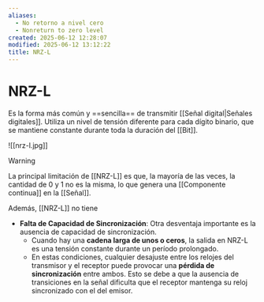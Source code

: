 ```yaml
---
aliases:
  - No retorno a nivel cero
  - Nonreturn to zero level
created: 2025-06-12 12:28:07
modified: 2025-06-12 13:12:22
title: NRZ-L
---
```


# NRZ-L

Es la forma más común y ==sencilla== de transmitir [[Señal digital|Señales digitales]]. Utiliza un nivel de tensión diferente para cada dígito binario, que se mantiene constante durante toda la duración del [[Bit]].

![[nrz-l.jpg]]

> [!warning]
> La principal limitación de [[NRZ-L]] es que, la mayoría de las veces, la cantidad de $0$ y $1$ no es la misma, lo que genera una [[Componente continua]] en la [[Señal]].

Además, [[NRZ-L]] no tiene 

- **Falta de Capacidad de Sincronización**: Otra desventaja importante es la ausencia de capacidad de sincronización.
    - Cuando hay una **cadena larga de unos o ceros**, la salida en NRZ-L es una tensión constante durante un período prolongado.
    - En estas condiciones, cualquier desajuste entre los relojes del transmisor y el receptor puede provocar una **pérdida de sincronización** entre ambos. Esto se debe a que la ausencia de transiciones en la señal dificulta que el receptor mantenga su reloj sincronizado con el del emisor.
